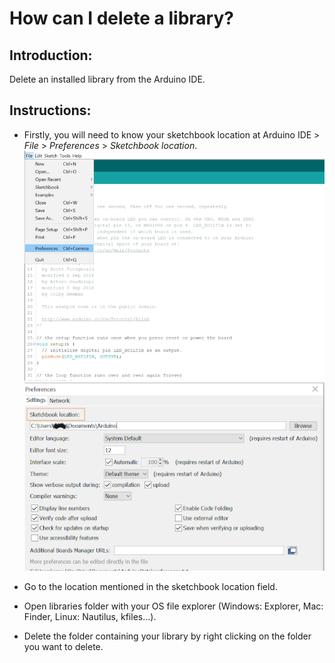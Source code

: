 # How can I delete a library?

## Introduction:
Delete an installed library from the Arduino IDE.

## Instructions:
* Firstly, you will need to know your sketchbook location at Arduino IDE > _File_ > _Preferences_ > _Sketchbook location_.
![Image of preferences](https://github.com/theresed1/HC/blob/drivePush/assets/img/software/libraries/file_preferences.png)
![Image of sketchbook](https://github.com/theresed1/HC/blob/drivePush/assets/img/software/libraries/sketchbook%20location.png)
 
* Go to the location mentioned in the sketchbook location field.
* Open libraries folder with your OS file explorer (Windows: Explorer, Mac: Finder, Linux: Nautilus, kfiles...).
* Delete the folder containing your library by right clicking on the folder you want to delete. 
